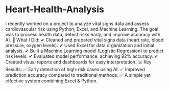 # Heart-Health-Analysis
I recently worked on a project to analyze vital signs data and assess cardiovascular risk using Python,
Excel, and Machine Learning. The goal was to process health data, detect risks early, and improve accuracy with AI.
🔹 What I Did:
✔ Cleaned and prepared vital signs data (heart rate, blood pressure, oxygen levels).
✔ Used Excel for data organization and initial analysis.
✔ Built a Machine Learning model (Logistic Regression) to predict risk levels.
✔ Evaluated model performance, achieving 92% accuracy.
✔ Created visual reports and dashboards for easy interpretation.
📊 Key Results:
✅ Early detection of high-risk cases using AI.
✅ Improved prediction accuracy compared to traditional methods.
✅ A simple yet effective system combining Excel & Python.


